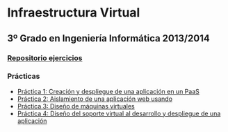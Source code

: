 Infraestructura Virtual
=======================
3º Grado en Ingeniería Informática 2013/2014
--------------------------------------------

### [Repositorio ejercicios](https://github.com/germaaan/IV_GMM)

### Prácticas
* [Práctica 1: Creación y despliegue de una aplicación en un PaaS](https://github.com/germaaan/PRACTICA_01)
* [Práctica 2: Aislamiento de una aplicación web usando](https://github.com/germaaan/PRACTICA_02)
* [Práctica 3: Diseño de máquinas virtuales](https://github.com/germaaan/PRACTICA_03)
* [Práctica 4: Diseño del soporte virtual al desarrollo y despliegue de una aplicación](https://github.com/IV-GII/Django_Traduccion)
